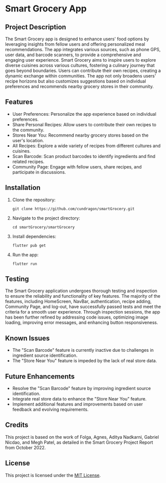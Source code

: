 # Smart Grocery App

## Project Description
The Smart Grocery app is designed to enhance users' food options by leveraging insights from fellow users and offering personalized meal recommendations. The app integrates various sources, such as phone GPS, user data, and barcode scanners, to provide a comprehensive and engaging user experience. Smart Grocery aims to inspire users to explore diverse cuisines across various cultures, fostering a culinary journey that goes beyond boundaries. Users can contribute their own recipes, creating a dynamic exchange within communities. The app not only broadens users' recipe horizons but also customizes suggestions based on individual preferences and recommends nearby grocery stores in their community.

## Features
- User Preferences: Personalize the app experience based on individual preferences.
- Share Personal Recipes: Allow users to contribute their own recipes to the community.
- Stores Near You: Recommend nearby grocery stores based on the user's location.
- All Recipes: Explore a wide variety of recipes from different cultures and cuisines.
- Scan Barcode: Scan product barcodes to identify ingredients and find related recipes.
- Community Page: Engage with fellow users, share recipes, and participate in discussions.

## Installation
1. Clone the repository:
   ```
   git clone https://github.com/cundragon/smartGrocery.git
   ```
2. Navigate to the project directory:
   ```
   cd smartGrocery/smartGrocery
   ```
3. Install dependencies:
   ```
   flutter pub get
   ```
4. Run the app:
   ```
   flutter run
   ```

## Testing
The Smart Grocery application undergoes thorough testing and inspection to ensure the reliability and functionality of key features. The majority of the features, including HomeScreen, NavBar, authentication, recipe adding, Community Page, and log-out, have successfully passed tests and meet the criteria for a smooth user experience. Through inspection sessions, the app has been further refined by addressing code issues, optimizing image loading, improving error messages, and enhancing button responsiveness.

## Known Issues
- The "Scan Barcode" feature is currently inactive due to challenges in ingredient source identification.
- The "Store Near You" feature is impeded by the lack of real store data.

## Future Enhancements
- Resolve the "Scan Barcode" feature by improving ingredient source identification.
- Integrate real store data to enhance the "Store Near You" feature.
- Implement additional features and improvements based on user feedback and evolving requirements.

## Credits
This project is based on the work of Folga, Agnes, Aditya Nadkarni, Gabriel Nicdao, and Megh Patel, as detailed in the Smart Grocery Project Report from October 2022.

## License
This project is licensed under the [MIT License](LICENSE).
